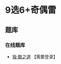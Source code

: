 # 9选6+奇偶雷

## 题库

### 在线题库

- [独·数之道](http://www.sudokufans.org.cn/lx/game.index.php?type=9s6oem) 【需要登录】
